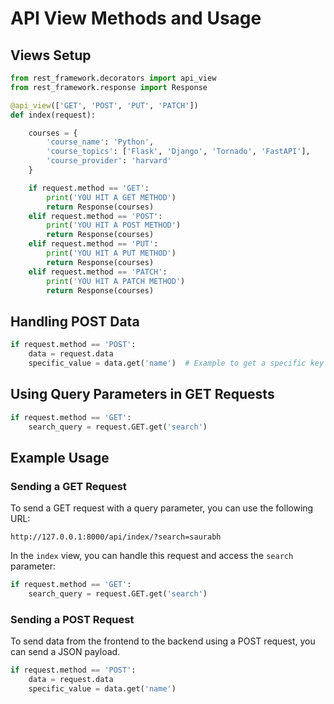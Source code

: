 # API View Methods and Usage

## Views Setup

```python
from rest_framework.decorators import api_view
from rest_framework.response import Response

@api_view(['GET', 'POST', 'PUT', 'PATCH'])
def index(request):

    courses = {
        'course_name': 'Python',
        'course_topics': ['Flask', 'Django', 'Tornado', 'FastAPI'],
        'course_provider': 'harvard'
    }

    if request.method == 'GET':
        print('YOU HIT A GET METHOD')
        return Response(courses)
    elif request.method == 'POST':
        print('YOU HIT A POST METHOD')
        return Response(courses)
    elif request.method == 'PUT':
        print('YOU HIT A PUT METHOD')
        return Response(courses)
    elif request.method == 'PATCH':
        print('YOU HIT A PATCH METHOD')
        return Response(courses)
```

## Handling POST Data

```python
if request.method == 'POST':
    data = request.data
    specific_value = data.get('name')  # Example to get a specific key from the POST data
```

## Using Query Parameters in GET Requests

```python
if request.method == 'GET':
    search_query = request.GET.get('search')
```

## Example Usage

### Sending a GET Request

To send a GET request with a query parameter, you can use the following URL:

```
http://127.0.0.1:8000/api/index/?search=saurabh
```

In the `index` view, you can handle this request and access the `search` parameter:

```python
if request.method == 'GET':
    search_query = request.GET.get('search')
```

### Sending a POST Request

To send data from the frontend to the backend using a POST request, you can send a JSON payload.

```python
if request.method == 'POST':
    data = request.data
    specific_value = data.get('name')
```

